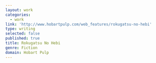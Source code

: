 ```yaml
---
layout: work
categories:
  - work
link: 'http://www.hobartpulp.com/web_features/rokugatsu-no-hebi'
type: writing
selected: false
published: true
title: Rokugatsu No Hebi
genre: Fiction
domain: Hobart Pulp
---
```

